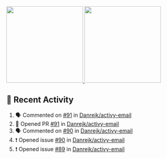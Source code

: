 <a href="https://github.com/anuraghazra/github-readme-stats">
  <img height=200 src="https://readme-stats-danrejk.vercel.app/api?username=Danrejk&theme=github_dark&border_color=3d444d&count_private=true" />
</a>
<a href="https://github.com/anuraghazra/github-readme-stats">
  <img height=200 src="https://readme-stats-danrejk.vercel.app/api/top-langs/?username=Danrejk&layout=donut&theme=github_dark&border_color=3d444d&count_private=true" />
</a>

## 🚀 Recent Activity  
<!--START_SECTION:activity-->
1. 🗣 Commented on [#91](https://github.com/Danrejk/activy-email/pull/91#issuecomment-2819571582) in [Danrejk/activy-email](https://github.com/Danrejk/activy-email)
2. 💪 Opened PR [#91](https://github.com/Danrejk/activy-email/pull/91) in [Danrejk/activy-email](https://github.com/Danrejk/activy-email)
3. 🗣 Commented on [#90](https://github.com/Danrejk/activy-email/issues/90#issuecomment-2819569163) in [Danrejk/activy-email](https://github.com/Danrejk/activy-email)
4. ❗ Opened issue [#90](https://github.com/Danrejk/activy-email/issues/90) in [Danrejk/activy-email](https://github.com/Danrejk/activy-email)
5. ❗ Opened issue [#89](https://github.com/Danrejk/activy-email/issues/89) in [Danrejk/activy-email](https://github.com/Danrejk/activy-email)
<!--END_SECTION:activity-->
